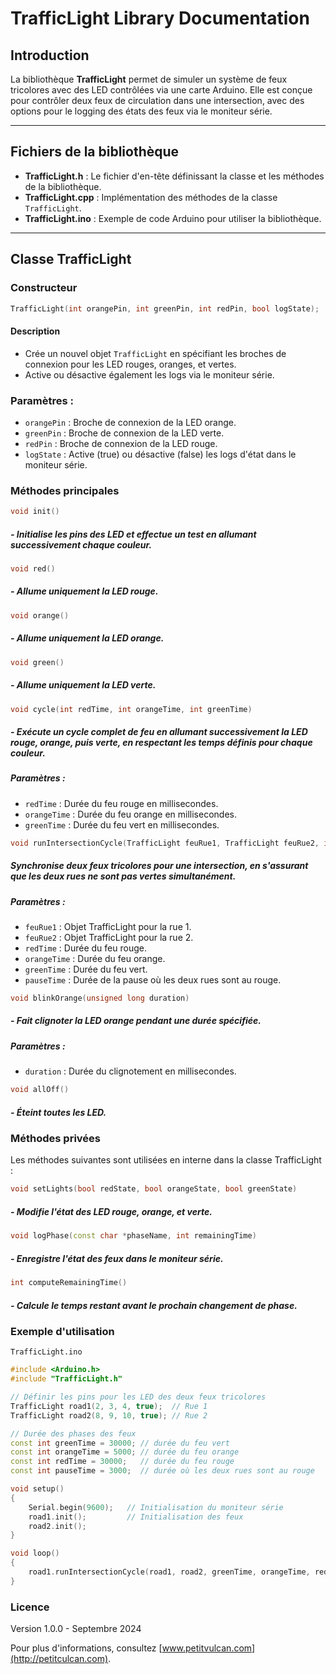 # TrafficLight Library Documentation

## Introduction

La bibliothèque **TrafficLight** permet de simuler un système de feux tricolores avec des LED contrôlées via une carte Arduino. Elle est conçue pour contrôler deux feux de circulation dans une intersection, avec des options pour le logging des états des feux via le moniteur série.

---

## Fichiers de la bibliothèque

- **TrafficLight.h** : Le fichier d'en-tête définissant la classe et les méthodes de la bibliothèque.
- **TrafficLight.cpp** : Implémentation des méthodes de la classe `TrafficLight`.
- **TrafficLight.ino** : Exemple de code Arduino pour utiliser la bibliothèque.

---

## Classe TrafficLight

### Constructeur
```cpp
TrafficLight(int orangePin, int greenPin, int redPin, bool logState);
```
#### Description
- Crée un nouvel objet `TrafficLight` en spécifiant les broches de connexion pour les LED rouges, oranges, et vertes.
- Active ou désactive également les logs via le moniteur série.

### Paramètres :

- `orangePin` : Broche de connexion de la LED orange.
- `greenPin` : Broche de connexion de la LED verte.
- `redPin` : Broche de connexion de la LED rouge.
- `logState` : Active (true) ou désactive (false) les logs d'état dans le moniteur série.

### Méthodes principales

```cpp
void init()
```
##### - Initialise les pins des LED et effectue un test en allumant successivement chaque couleur.

```cpp
void red()
```
##### - Allume uniquement la LED rouge.

```cpp
void orange()
```
##### - Allume uniquement la LED orange.

```cpp
void green()
```
##### - Allume uniquement la LED verte.

```cpp
void cycle(int redTime, int orangeTime, int greenTime)
```
##### - Exécute un cycle complet de feu en allumant successivement la LED rouge, orange, puis verte, en respectant les temps définis pour chaque couleur.

##### Paramètres :
- `redTime` : Durée du feu rouge en millisecondes.
- `orangeTime` : Durée du feu orange en millisecondes.
- `greenTime` : Durée du feu vert en millisecondes.

```cpp
void runIntersectionCycle(TrafficLight feuRue1, TrafficLight feuRue2, int redTime, int orangeTime, int greenTime, int pauseTime)
```
##### Synchronise deux feux tricolores pour une intersection, en s'assurant que les deux rues ne sont pas vertes simultanément.

##### Paramètres :
- `feuRue1` : Objet TrafficLight pour la rue 1.
- `feuRue2` : Objet TrafficLight pour la rue 2.
- `redTime` : Durée du feu rouge.
- `orangeTime` : Durée du feu orange.
- `greenTime` : Durée du feu vert.
- `pauseTime` : Durée de la pause où les deux rues sont au rouge.

```cpp
void blinkOrange(unsigned long duration)
```
##### - Fait clignoter la LED orange pendant une durée spécifiée.

##### Paramètres :
- `duration` : Durée du clignotement en millisecondes.

```cpp
void allOff()
```
##### - Éteint toutes les LED.

### Méthodes privées

Les méthodes suivantes sont utilisées en interne dans la classe TrafficLight :

```cpp
void setLights(bool redState, bool orangeState, bool greenState) 
```
##### - Modifie l'état des LED rouge, orange, et verte.


```cpp
void logPhase(const char *phaseName, int remainingTime) 
```
##### - Enregistre l'état des feux dans le moniteur série.


```cpp
int computeRemainingTime()
```
##### - Calcule le temps restant avant le prochain changement de phase.


### Exemple d'utilisation

`TrafficLight.ino`
```cpp 
#include <Arduino.h>
#include "TrafficLight.h"

// Définir les pins pour les LED des deux feux tricolores
TrafficLight road1(2, 3, 4, true);  // Rue 1
TrafficLight road2(8, 9, 10, true); // Rue 2

// Durée des phases des feux
const int greenTime = 30000; // durée du feu vert
const int orangeTime = 5000; // durée du feu orange
const int redTime = 30000;   // durée du feu rouge
const int pauseTime = 3000;  // durée où les deux rues sont au rouge

void setup()
{
    Serial.begin(9600);   // Initialisation du moniteur série
    road1.init();         // Initialisation des feux
    road2.init();
}

void loop()
{
    road1.runIntersectionCycle(road1, road2, greenTime, orangeTime, redTime, pauseTime);
}

```

### Licence
Version 1.0.0 - Septembre 2024

Pour plus d'informations, consultez [www.petitvulcan.com](http://petitculcan.com).
